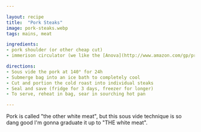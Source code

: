```yaml
---

layout: recipe
title:  "Pork Steaks"
image: pork-steaks.webp
tags: mains, meat

ingredients:
- pork shoulder (or other cheap cut)
- immerison circulator (we like the [Anova](http://www.amazon.com/gp/product/B00UKPBXM4/ref=as_li_tl?ie=UTF8&camp=1789&creative=390957&creativeASIN=B00UKPBXM4&linkCode=as2&tag=repl-20&linkId=XMRXWQ35OJNCZVGE))

directions:
- Sous vide the pork at 140° for 24h
- Submerge bag into an ice bath to completely cool
- Cut and portion the cold roast into individual steaks
- Seal and save (fridge for 3 days, freezer for longer)
- To serve, reheat in bag, sear in sourching hot pan

---
```


Pork is called "the other white meat", but this sous vide technique is so dang good I'm gonna graduate it up to "THE white meat".